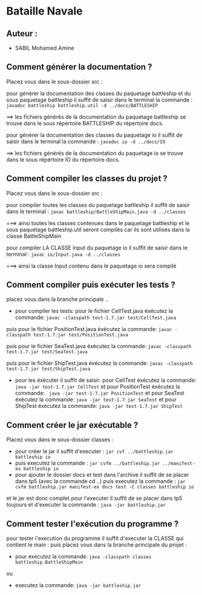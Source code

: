 # Bataille Navale

## Auteur :

- SABIL Mohamed Amine


## Comment générer la documentation ?

Placez vous dans le sous-dossier src :

pour générer la documentation des classes du paquetage battleship et du sous paquetage battleship il suffit de saisir dans le terminal la commande : `javadoc battleship battleship.util -d ../docs/BATTLESHIP`

==> les fichiers générés de la documentation du paquetage battleship se trouve dans le sous répértoire BATTLESHIP du répertoire docs.

pour générer la documentation des classes du paquetage io il suffit de saisir  dans le terminal la commande : `javadoc io -d ../docs/IO`

==> les fichiers générés de la documentation du paquetage io se trouve dans le sous répértoire IO du répertoire docs.

## Comment compiler les classes du projet ?
Placez vous dans le sous-dossier src :

pour compiler toutes les classes du paquetage battleship il suffit de saisir  dans le terminal : `javac battleship/BattleShipMain.java -d ../classes`

===> ainsi toutes les classes contenues dans le paquetage battleship et le sous paquetage battleship.util seront compilés car ils sont utilisés dans la classe BattleShipMain

pour compiler LA CLASSE Input du paquetage io il suffit de saisir dans le terminal : `javac io/Input.java -d ../classes`

===> ainsi la classe Input contenu dans le paquetage io sera compilé

## Comment compiler puis exécuter les tests ?
placez vous dans la branche principale ..

* pour compiler les tests:
pour le fichier CellTest.java  éxécutez la commande: `javac -classpath test-1.7.jar test/CellTest.java`

puis pour le fichier PositionTest.java éxécutez la commande: `javac -classpath test-1.7.jar test/PositionTest.java`

puis pour le fichier SeaTest.java éxécutez la commande: `javac -classpath test-1.7.jar test/SeaTest.java`

puis pour le fichier ShipTest.java éxécutez la commande: `javac -classpath test-1.7.jar test/ShipTest.java`


* pour les éxécuter il suffit de saisir:
pour CellTest éxécutez la commande: `java -jar test-1.7.jar CellTest`
et
pour PositionTest  éxécutez la commande: ` java -jar test-1.7.jar PositionTest`
et
pour SeaTest  éxécutez la commande:  `java -jar test-1.7.jar SeaTest`
et
pour ShipTest  éxécutez la commande:  `java -jar test-1.7.jar ShipTest`

## Comment créer le jar exécutable ?

Placez vous dans le sous-dossier classes :

- pour créer le jar il suffit d'executer : `jar cvf ../battleship.jar battleship io`
- puis executez la commande : `jar cvfm ../battleship.jar ../manifest-ex battleship io`
- pour ajouter le dossier docs et test dans l'archive il suffit de se placer dans tp5 (avec la commande cd ..)
puis executez la commande : `jar cvfm battleship.jar manifest-ex docs test -C classes battleship io`

et le jar est donc complet pour l'executer il suffit de se placer dans tp5 toujours et  d'executer la commande : `java -jar battleship.jar`

## Comment tester l'exécution du programme ?

pour tester l'execution du programme il suffit d'executer la CLASSE qui contient le main :
puis placez vous dans la branche principale du projet :

- pour executez la commande:  `java -classpath classes battleship.BattleShipMain`

ou

- executez la commande:  `java -jar battleship.jar`
